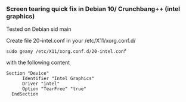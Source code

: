 ### Screen tearing quick fix in Debian 10/ Crunchbang++ (intel graphics)
Tested on Debian sid main

Create file 20-intel.conf in your /etc/X11/xorg.conf.d/

```
sudo geany /etc/X11/xorg.conf.d/20-intel.conf
```

with the following content

```
Section "Device"
	  Identifier "Intel Graphics"
	  Driver "intel"
	  Option "TearFree" "true"	
  EndSection
```
